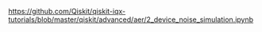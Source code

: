 https://github.com/Qiskit/qiskit-iqx-tutorials/blob/master/qiskit/advanced/aer/2_device_noise_simulation.ipynb

